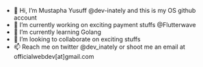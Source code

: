 - 👋 Hi, I’m Mustapha Yusuff @dev-inately and this is my OS github account
- 👀 I’m currently working on exciting payment stuffs @Flutterwave 
- 🌱 I’m currently learning Golang
- 💞️ I’m looking to collaborate on exciting stuffs
- 📫 Reach me on twitter @dev_inately or shoot me an email at officialwebdev[at]gmail.com 

<!---
dev-inately/dev-inately is a ✨ special ✨ repository because its `README.md` (this file) appears on your GitHub profile.
You can click the Preview link to take a look at your changes.
--->

